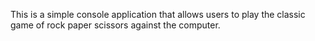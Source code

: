 This is a simple console application that allows users to play the classic game of rock paper scissors against the computer.
